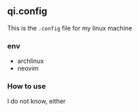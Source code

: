 ## qi.config

This is the `.config` file for my linux machine

### env
- archlinux
- neovim

### How to use
I do not know, either
